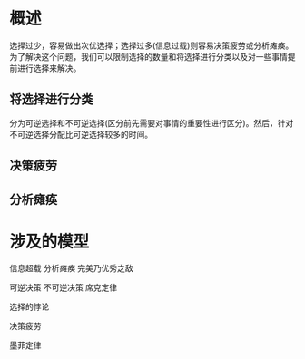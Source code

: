 # 概述
选择过少，容易做出次优选择；选择过多(信息过载)则容易决策疲劳或分析瘫痪。为了解决这个问题，我们可以限制选择的数量和将选择进行分类以及对一些事情提前进行选择来解决。
## 将选择进行分类
分为可逆选择和不可逆选择(区分前先需要对事情的重要性进行区分)。然后，针对不可逆选择分配比可逆选择较多的时间。

## 决策疲劳

## 分析瘫痪

# 涉及的模型
信息超载
分析瘫痪
完美乃优秀之敌

可逆决策
不可逆决策
席克定律

选择的悖论

决策疲劳

墨菲定律


